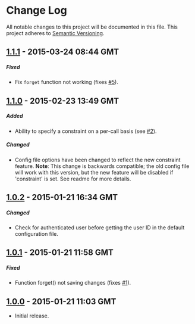 # Change Log
All notable changes to this project will be documented in this file.
This project adheres to [Semantic Versioning](http://semver.org/).


## [1.1.1] - 2015-03-24 08:44 GMT
##### Fixed
- Fix `forget` function not working (fixes [#5]).

## [1.1.0] - 2015-02-23 13:49 GMT
##### Added
- Ability to specify a constraint on a per-call basis (see [#2]).

##### Changed
- Config file options have been changed to reflect the new constraint feature. **Note**: This change is backwards compatible; the old config file will work with this version, but the new feature will be disabled if 'constraint' is set. See readme for more details.

## [1.0.2] - 2015-01-21 16:34 GMT
##### Changed
- Check for authenticated user before getting the user ID in the default configuration file.

## [1.0.1] - 2015-01-21 11:58 GMT
##### Fixed
- Function forget() not saving changes (fixes [#1]).

## [1.0.0] - 2015-01-21 11:03 GMT
- Initial release.



[#1]: https://github.com/Grimthorr/laravel-user-settings/issues/1
[#2]: https://github.com/Grimthorr/laravel-user-settings/pull/2
[#5]: https://github.com/Grimthorr/laravel-user-settings/issues/5

[1.1.1]: https://github.com/Grimthorr/laravel-user-settings/compare/1.1.0...1.1.1
[1.1.0]: https://github.com/Grimthorr/laravel-user-settings/compare/1.0.2...1.1.0
[1.0.2]: https://github.com/Grimthorr/laravel-user-settings/compare/1.0.1...1.0.2
[1.0.1]: https://github.com/Grimthorr/laravel-user-settings/compare/1.0.0...1.0.1
[1.0.0]: https://github.com/Grimthorr/laravel-user-settings/tree/1.0.0
